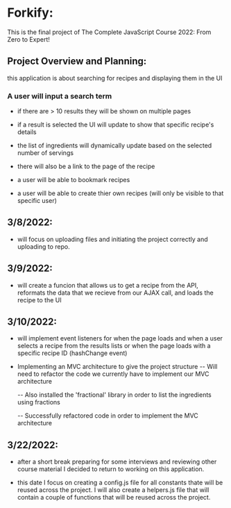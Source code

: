 # Forkify:

This is the final project of The Complete JavaScript Course 2022: From Zero to Expert!

## Project Overview and Planning:

this application is about searching for recipes and displaying them in the UI

### A user will input a search term

- if there are > 10 results they will be shown on multiple pages
- if a result is selected the UI will update to show that specific recipe's details
- the list of ingredients will dynamically update based on the selected number of servings
- there will also be a link to the page of the recipe

- a user will be able to bookmark recipes
- a user will be able to create thier own recipes (will only be visible to that specific user)

## 3/8/2022:

- will focus on uploading files and initiating the project correctly and uploading to repo.

## 3/9/2022:

- will create a funcion that allows us to get a recipe from the API, reformats the data that we recieve from our AJAX call, and loads the recipe to the UI

## 3/10/2022:

- will implement event listeners for when the page loads and when a user selects a recipe from the results lists or when the page loads with a specific recipe ID (hashChange event)

- Implementing an MVC architecture to give the project structure
  -- Will need to refactor the code we currently have to implement our MVC architecture

  -- Also installed the 'fractional' library in order to list the ingredients using fractions

  -- Successfully refactored code in order to implement the MVC architecture

## 3/22/2022:

- after a short break preparing for some interviews and reviewing other course material I decided to return to working on this application.

- this date I focus on creating a config.js file for all constants thate will be reused across the project.  I will also create a helpers.js file that will contain a couple of functions that will be reused across the project.

